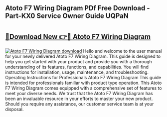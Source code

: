 ## Atoto F7 Wiring Diagram PDf Free Download - Part-KX0 Service Owner Guide UQPaN

# <h2><a href="http://dfrllix.blite.top/?on=Atoto+F7+Wiring+Diagram">🔗Download New 👉🔴 Atoto F7 Wiring Diagram</a></h2>

[![Atoto F7 Wiring Diagram download](https://i.imgur.com/lujVjoI.png)](http://dfrllix.blite.top/?on=Atoto+F7+Wiring+Diagram)
Hello and welcome to the user manual for your newly delivered Atoto F7 Wiring Diagram. This guide is designed to help you get started with your product and provide you with a thorough understanding of its features, functions, and capabilities. You will find instructions for installation, usage, maintenance, and troubleshooting. Operating Instructions for Professionals Atoto F7 Wiring Diagram This guide is intended for professionals familiar with product type operation. This Atoto F7 Wiring Diagram comes equipped with a comprehensive set of features to meet your diverse needs. We trust that the Atoto F7 Wiring Diagram has been an invaluable resource in your efforts to master your new product. Should you require any assistance, our customer service team is at your disposal.
